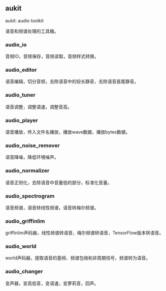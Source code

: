 
## aukit

aukit: audio toolkit

语音和频谱处理的工具箱。


### audio_io
音频IO，音频保存，音频读取，音频样式转换。

### audio_editor
语音编辑，切分音频，去除语音中的较长静音，去除语音首尾静音。

### audio_tuner
语音调整，调整语速，调整音高。

### audio_player
语音播放，传入文件名播放，播放wave数据，播放bytes数据。

### audio_noise_remover
语音降噪，降低环境噪声。

### audio_normalizer
语音正则化，去除语音中音量低的部分，标准化音量。

### audio_spectrogram
语音频谱，语音转线性频谱，语音转梅尔频谱。

### audio_griffinlim
griffinlim声码器，线性频谱转语音，梅尔频谱转语音，TensorFlow版本转语音。

### audio_world
world声码器，提取语音的基频、频谱包络和非周期信号，频谱转为语音。

### audio_changer
变声器，变高低音，变语速，变萝莉音，回声。
